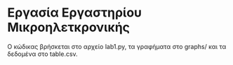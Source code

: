 # Εργασία Εργαστηρίου Μικροηλετκρονικής

Ο κώδικας βρήσκεται στο αρχείο lab1.py, τα γραφήματα στο graphs/ και τα δεδομένα στο table.csv.
